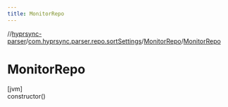 ```yaml
---
title: MonitorRepo
---
```

//[hyprsync-parser](../../../index.html)/[com.hyprsync.parser.repo.sortSettings](../index.html)/[MonitorRepo](index.html)/[MonitorRepo](-monitor-repo.html)



# MonitorRepo



[jvm]\
constructor()



